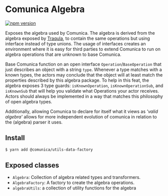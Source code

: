 # Comunica Algebra

[![npm version](https://badge.fury.io/js/%40comunica%2Futils-algebra.svg)](https://www.npmjs.com/package/@comunica/utils-algebra)

Exposes the algebra used by Comunica.
The algebra is derived from the algebra exposed by [Traqula](https://github.com/comunica/traqula), to contain the same operations but using interface instead of type unions.
The usage of interfaces creates an environment where it is easy for third parties to extend Comunica to run on algebra operations that are unknown to base Comunica.

Base Comunica function on an open interface `Operation`/`BaseOperation` that just describes an object with a string `type`. Whenever a type matches with a known types, the actors may conclude that the object will at least match the properties described by this algebra package.
To help in this feat, the algebra exposes 3 type guards: `isKnownOperation`, `isKnownOperationSub`, and `isKnownSub` that will help you validate what Operations your actor receives.
Actors should always be implemented in a way that matches this philosophy of open algebra types.

Additionally, allowing Comunica to declare for itself what it views as _'valid algebra'_ allows for more independent evolution of comunica in relation to the (algebra) parser it uses.

## Install

```bash
$ yarn add @comunica/utils-data-factory
```

## Exposed classes

* `Algebra`: Collection of algebra related types and transformers.
* `AlgebraFactory`: A factory to create the algebra operations.
* `algebraUtils`: a collection of utility functions for the algebra
